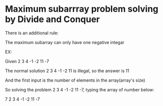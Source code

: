 
# Maximum subarrray problem solving by Divide and Conquer


There is an additional rule:

The maximum subarray can only have one negative integar

EX:

Given 2 3 4 -1 -2 11 -7

The normal solution 2 3 4 -1 -2 11 is illegal, so the answer is 11

And the first input is the number of elements in the array(array's size)

So solving the problem 2 3 4 -1 -2 11 -7, typing the array of number below:

7
2 3 4 -1 -2 11 -7
